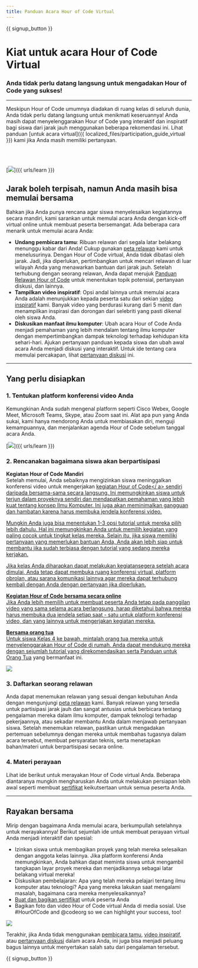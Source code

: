 ```yaml
---
title: Panduan Acara Hour of Code Virtual
---
```


{{ signup_button }}

# Kiat untuk acara Hour of Code Virtual

### Anda tidak perlu datang langsung untuk mengadakan Hour of Code yang sukses!

***

Meskipun Hour of Code umumnya diadakan di ruang kelas di seluruh dunia, Anda tidak perlu datang langsung untuk menikmati keseruannya! Anda masih dapat menyelenggarakan Hour of Code yang interaktif dan inspiratif bagi siswa dari jarak jauh menggunakan beberapa rekomendasi ini.  Lihat panduan [untuk acara virtual]({{ localized_files/participation_guide_virtual }}) kami jika Anda masih memiliki pertanyaan.

<br><br>

[<img src="/images/fit-600/Marketing/pexels-andrea-piacquadio-3762940.jpg" />]({{ urls/learn }})

## Jarak boleh terpisah, namun Anda masih bisa memulai bersama
Bahkan jika Anda punya rencana agar siswa menyelesaikan kegiatannya secara mandiri, kami sarankan untuk memulai acara Anda dengan kick-off virtual online untuk membuat peserta bersemangat. Ada beberapa cara menarik untuk memulai acara Anda:

<ul>
<li><b>Undang pembicara tamu</b>: Ribuan relawan dari segala latar belakang menunggu kabar dari Anda! Cukup gunakan <a href="https://code.org/volunteer/local">peta relawan</a> kami untuk menelusurinya. Dengan Hour of Code virtual, Anda tidak dibatasi oleh jarak. Jadi, jika diperlukan, pertimbangkan untuk mencari relawan di luar wilayah Anda yang menawarkan bantuan dari jarak jauh. Setelah terhubung dengan seorang relawan, Anda dapat merujuk <a href="http://hourofcode.com/us/how-to/volunteers">Panduan Relawan Hour of Code</a> untuk menentukan topik potensial, pertanyaan diskusi, dan lainnya.</li>
<li><b>Tampilkan video inspiratif</b>: Opsi andal lainnya untuk memulai acara Anda adalah menunjukkan kepada peserta satu dari sekian <a href="http://hourofcode.com/us/promote/resources#videos">video inspiratif</a> kami. Banyak video yang berdurasi kurang dari 5 menit dan menampilkan inspirasi dan dorongan dari selebriti yang pasti dikenal oleh siswa Anda.</li>
<li><b>Diskusikan manfaat ilmu komputer</b>: Ubah acara Hour of Code Anda menjadi pemahaman yang lebih mendalam tentang ilmu komputer dengan mempertimbangkan dampak teknologi terhadap kehidupan kita sehari-hari. Ajukan pertanyaan panduan kepada siswa dan ubah awal acara Anda menjadi diskusi yang interaktif. Untuk ide tentang cara memulai percakapan, lihat <a href="https://code.org/csforgood#prompts">pertanyaan diskusi</a> ini.</li>
</ul>

---

## Yang perlu disiapkan

### 1. Tentukan platform konferensi video Anda
Kemungkinan Anda sudah mengenal platform seperti Cisco Webex, Google Meet, Microsoft Teams, Skype, atau Zoom saat ini. Alat apa pun yang Anda sukai, kami hanya mendorong Anda untuk membiasakan diri, menguji kemampuannya, dan menjalankan agenda Hour of Code sebelum tanggal acara Anda.

[<img src="/images/fit-600/Marketing/photo-of-boy-video-calling-with-a-woman-4145197.jpg" />]({{ urls/learn }})

### 2. Rencanakan bagaimana siswa akan berpartisipasi
**Kegiatan Hour of Code Mandiri**<br> Setelah memulai, Anda sebaiknya mengizinkan siswa meninggalkan konferensi video untuk mengerjakan <a href="https://hourofcode.com/us/learn">kegiatan Hour of Code</ a> sendiri daripada bersama-sama secara langsung. Ini memungkinkan siswa untuk terjun dalam proyeknya sendiri dan mendapatkan pemahaman yang lebih kuat tentang konsep Ilmu Komputer. Ini juga akan meminimalkan gangguan dan hambatan karena harus membuka jendela konferensi video.</p> 

<p spaces-before="0">
  Mungkin Anda juga bisa menentukan 1-3 opsi tutorial untuk mereka pilih lebih dahulu. Hal ini memungkinkan Anda untuk memilih kegiatan yang paling cocok untuk tingkat kelas mereka. Selain itu, jika siswa memiliki pertanyaan yang memerlukan bantuan Anda, Anda akan lebih siap untuk membantu jika sudah terbiasa dengan tutorial yang sedang mereka kerjakan.
</p>

<p spaces-before="0">
  Jika kelas Anda diharapkan dapat melakukan kegiatansegera setelah acara dimulai, Anda tetap dapat membuka ruang konferensi virtual, platform obrolan, atau sarana komunikasi lainnya agar mereka dapat terhubung kembali dengan Anda dengan pertanyaan jika diperlukan.
</p>

<p spaces-before="0">
  <strong x-id="1">Kegiatan Hour of Code bersama secara online</strong><br> Jika Anda lebih memilih untuk membuat peserta Anda tetap pada panggilan video yang sama selama acara berlangsung, harap diketahui bahwa mereka harus membuka dua jendela setiap saat - satu untuk platform konferensi video, dan yang lainnya untuk mengerjakan kegiatan mereka.
</p>

<p spaces-before="0">
  <strong x-id="1">Bersama orang tua</strong><br> Untuk siswa Kelas 4 ke bawah, mintalah orang tua mereka untuk menyelenggarakan Hour of Code di rumah. Anda dapat mendukung mereka dengan sejumlah tutorial yang direkomendasikan serta <a href="https://hourofcode.com/us/how-to/parents">Panduan untuk Orang Tua</a> yang bermanfaat ini.
</p>

<p spaces-before="0">
  <a href="https://hourofcode.com/us/how-to/parents"><img src="/images/fit-600/Marketing//happy-father-and-child-browsing-laptop-in-bedroom-4545778.jpg" /></a>
</p>

<h3 spaces-before="0">
  3. Daftarkan seorang relawan
</h3>

<p spaces-before="0">
  Anda dapat menemukan relawan yang sesuai dengan kebutuhan Anda dengan mengunjungi <a href="https://code.org/volunteer/local">peta relawan</a> kami. Banyak relawan yang tersedia untuk partisipasi jarak jauh dan sangat antusias untuk berbicara tentang pengalaman mereka dalam ilmu komputer, dampak teknologi terhadap pekerjaannya, atau sekadar membantu Anda dalam menjawab pertanyaan siswa. Setelah menemukan relawan, pastikan untuk mengadakan pertemuan sebelumnya dengan mereka untuk membahas tugasnya dalam acara tersebut, membuat persyaratan teknis, serta menetapkan bahan/materi untuk berpartisipasi secara online.
</p>

<h3 spaces-before="0">
  4. Materi perayaan
</h3>

<p spaces-before="0">
  Lihat ide berikut untuk merayakan Hour of Code virtual Anda. Beberapa diantaranya mungkin mengharuskan Anda untuk melakukan persiapan lebih awal seperti membuat <a href="https://code.org/certificates">sertifikat</a> keikutsertaan untuk semua peserta Anda.
</p>

<hr />

<h2 spaces-before="0">
  Rayakan bersama
</h2>

<p spaces-before="0">
  Mirip dengan bagaimana Anda memulai acara, berkumpullah setelahnya untuk merayakannya! Berikut sejumlah ide untuk membuat perayaan virtual Anda menjadi interaktif dan spesial:
</p>

<ul>
  <li>
    Izinkan siswa untuk membagikan proyek yang telah mereka selesaikan dengan anggota kelas lainnya. Jika platform konferensi Anda memungkinkan, Anda bahkan dapat meminta siswa untuk mengambil tangkapan layar proyek mereka dan menjadikannya sebagai latar belakang virtual mereka!
  </li>
  <li>
    Diskusikan pembelajaran: Apa yang telah mereka pelajari tentang ilmu komputer atau teknologi? Apa yang mereka lakukan saat mengalami masalah, bagaimana cara mereka menyelesaikannya?
  </li>
  <li>
    <a href="https://code.org/certificates">Buat dan bagikan sertifikat</a> untuk peserta Anda
  </li>
  <li>
    Bagikan foto dan video Hour of Code virtual Anda di media sosial. Use #HourOfCode and @codeorg so we can highlight your success, too!
  </li>
</ul>

<p spaces-before="0">
  <a href="{{ urls/learn }}"><img src="/images/fit-600/Marketing/g8TUlHzF.jpeg" /></a>
</p>

<p spaces-before="0">
  Terakhir, jika Anda tidak menggunakan <a href="https://code.org/volunteer/local">pembicara tamu</a>, <a href="https ://hourofcode.com/us/promote/resources#">video inspiratif</a>, atau <a href="https://code.org/csforgood#prompts" mark=" crwd-mark">pertanyaan diskusi</a> dalam acara Anda, ini juga bisa menjadi peluang bagus lainnya untuk menyertakan salah satu dari pengalaman tersebut.
</p>

<p spaces-before="0">
  {{ signup_button }}
</p>
